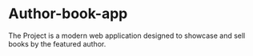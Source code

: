 # Author-book-app
The Project is a modern web application designed to showcase and sell books by the featured author. 
